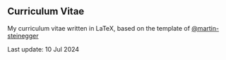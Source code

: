 ## Curriculum Vitae

My curriculum vitae written in LaTeX, based on the template of [@martin-steinegger](https://github.com/martin-steinegger)

Last update: 10 Jul 2024

